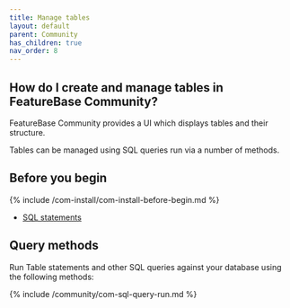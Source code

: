 ```yaml
---
title: Manage tables
layout: default
parent: Community
has_children: true
nav_order: 8
---
```


## How do I create and manage tables in FeatureBase Community?

FeatureBase Community provides a UI which displays tables and their structure.

Tables can be managed using SQL queries run via a number of methods.

## Before you begin

{% include /com-install/com-install-before-begin.md %}
* [SQL statements](/docs/sql-guide/statements/statements-home)

## Query methods

Run Table statements and other SQL queries against your database using the following methods:

{% include /community/com-sql-query-run.md %}
